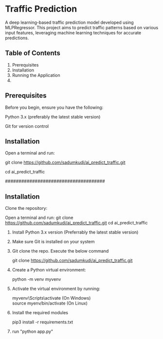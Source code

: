 # Traffic Prediction

A deep learning-based traffic prediction model developed using MLPRegressor. This project aims to predict traffic patterns based on various input features, leveraging machine learning techniques for accurate predictions.

## Table of Contents
1. Prerequisites
2. Installation
3. Running the Application
4. 


## Prerequisites
Before you begin, ensure you have the following:

Python 3.x (preferably the latest stable version)

Git for version control

## Installation
Open a terminal and run:

git clone https://github.com/sadumkudi/ai_predict_traffic.git

cd ai_predict_traffic



#####################################


## Installation
Clone the repository:

Open a terminal and run:
git clone https://github.com/sadumkudi/ai_predict_traffic.git
cd ai_predict_traffic





1. Install Python 3.x version (Preferrably the latest stable version)
2. Make sure Git is installed on your system
3. Git clone the repo. Execute the below command
   
    git clone https://github.com/sadumkudi/ai_predict_traffic.git
5. Create a Python virtual environment:

   python -m venv myvenv 
7. Activate the virtual environment by running:
   
    myvenv\Scripts\activate (On Windows)  
    source myenv/bin/activate (On Linux)
9. Install the required modules

    pip3 install -r requirements.txt
12. run "python app.py"

   
    

   





